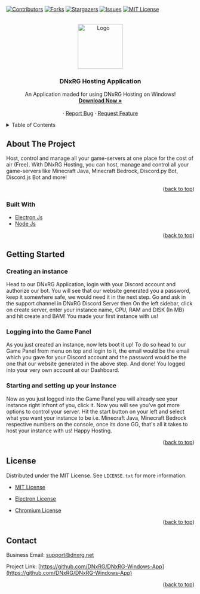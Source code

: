 <div id="top"></div>
<!--
*** Hi
-->



<!-- PROJECT SHIELDS -->
<!--
*** I'm using markdown "reference style" links for readability.
*** Reference links are enclosed in brackets [ ] instead of parentheses ( ).
*** See the bottom of this document for the declaration of the reference variables
*** for contributors-url, forks-url, etc. This is an optional, concise syntax you may use.
*** https://www.markdownguide.org/basic-syntax/#reference-style-links
-->
[![Contributors][contributors-shield]][contributors-url]
[![Forks][forks-shield]][forks-url]
[![Stargazers][stars-shield]][stars-url]
[![Issues][issues-shield]][issues-url]
[![MIT License][license-shield]][license-url]



<!-- PROJECT LOGO -->
<br />
<div align="center">
  <a href="https://github.com/DNxRG/DNxRG-Windows-App">
    <img src="https://media.discordapp.net/attachments/909307813854052452/961264119418351656/LOGOO.png" alt="Logo" width="120" height="120">
  </a>

  <h3 align="center">DNxRG Hosting Application</h3>

  <p align="center">
    An Application maded for using DNxRG Hosting on Windows!
    <br />
    <a href="https://github.com/DNxRG/DNxRG-Windows-App/releases/download/DNxRG/DNxRG.Setup.exe"><strong>Download Now »</strong></a>
    <br />
    <br />
    ·
    <a href="https://github.com/DNxRG/DNxRG-Windows-App/issues">Report Bug</a>
    ·
    <a href="https://github.com/DNxRG/DNxRG-Windows-App/issues">Request Feature</a>
  </p>
</div>



<!-- TABLE OF CONTENTS -->
<details>
  <summary>Table of Contents</summary>
  <ol>
    <li><a href="#about-the-project">About The Project</a></li>
    <li><a href="#getting-started">Getting Started</a></li>
    <li><a href="#license">License</a></li>
    <li><a href="#contact">Contact</a></li>
  </ol>
</details>



<!-- ABOUT THE PROJECT -->
## About The Project

Host, control and manage all your game-servers at one place for the cost of air (Free).
With DNxRG Hosting, you can host, manage and control all your game-servers like Minecraft Java, Minecraft Bedrock, Discord.py Bot, Discord.js Bot and more!


<p align="right">(<a href="#top">back to top</a>)</p>



### Built With

* [Electron Js](https://www.electronjs.org/)
* [Node Js](https://nodejs.org/)

<p align="right">(<a href="#top">back to top</a>)</p>



<!-- GETTING STARTED -->
## Getting Started

### Creating an instance

Head to our DNxRG Application, login with your Discord account and authorize our bot. You will see that our website generated you a password, keep it somewhere safe, we would need it in the next step. Go and ask in the support channel in DNxRG Discord Server then On the left sidebar, click on create server, enter your instance name, CPU, RAM and DISK (In MB) and hit create and BAM! You made your first instance with us!

### Logging into the Game Panel

As you just created an instance, now lets boot it up! To do so head to our Game Panel from menu on top and login to it, the email would be the email which you gave for your Discord account and the password would be the one that our website generated in the above step. And done! You logged into your very own account at our Dashboard.

### Starting and setting up your instance

Now as you just logged into the Game Panel you will already see your instance right Infront of you, click it. Now you will see you've got more options to control your server. Hit the start button on your left and select what you want your instance to be i.e. Minecraft Java, Minecraft Bedrock respective numbers on the console, once its done GG, that's all it takes to host your instance with us! Happy Hosting.



<p align="right">(<a href="#top">back to top</a>)</p>




<!-- LICENSE -->
## License

Distributed under the MIT License. See `LICENSE.txt` for more information.


* [ MIT License ](https://github.com/DNxRG/DNxRG-Windows-App/blob/main/LICENSE.txt)


* [ Electron License ](https://github.com/DNxRG/DNxRG-Windows-App/blob/main/LICENSE.electron.txt)

* [ Chromium License ](https://raw.githubusercontent.com/DNxRG/DNxRG-Windows-App/main/LICENSES.chromium.html)

<p align="right">(<a href="#top">back to top</a>)</p>



<!-- CONTACT -->
## Contact

Business Email: support@dnxrg.net

Project Link: [https://github.com/DNxRG/DNxRG-Windows-App](https://github.com/DNxRG/DNxRG-Windows-App)

<p align="right">(<a href="#top">back to top</a>)</p>



<!-- MARKDOWN LINKS & IMAGES -->
<!-- https://www.markdownguide.org/basic-syntax/#reference-style-links -->
[contributors-shield]: https://img.shields.io/github/contributors/DNxRG/DNxRG-Windows-App.svg?style=for-the-badge
[contributors-url]: https://github.com/DNxRG/DNxRG-Windows-App/graphs/contributors
[forks-shield]: https://img.shields.io/github/forks/DNxRG/DNxRG-Windows-App.svg?style=for-the-badge
[forks-url]: https://github.com/DNxRG/DNxRG-Windows-App/network/members
[stars-shield]: https://img.shields.io/github/stars/DNxRG/DNxRG-Windows-App.svg?style=for-the-badge
[stars-url]: https://github.com/DNxRG/DNxRG-Windows-App/stargazers
[issues-shield]: https://img.shields.io/github/issues/DNxRG/DNxRG-Windows-App.svg?style=for-the-badge
[issues-url]: https://github.com/DNxRG/DNxRG-Windows-App/issues
[license-shield]: https://img.shields.io/github/license/DNxRG/DNxRG-Windows-App.svg?style=for-the-badge
[license-url]: https://github.com/DNxRG/DNxRG-Windows-App/blob/master/LICENSE.txt
[product-screenshot]: images/screenshot.png
